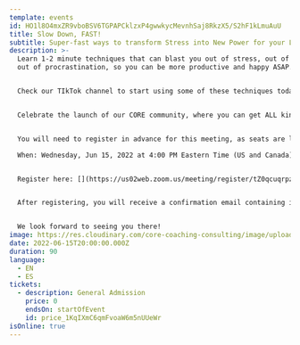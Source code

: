 ```yaml
---
template: events
id: HO1l8O4mxZR9vboBSV6TGPAPCklzxP4gwwkycMevnhSaj8RkzX5/S2hF1kLmuAuU
title: Slow Down, FAST!
subtitle: Super-fast ways to transform Stress into New Power for your Life & Work
description: >-
  Learn 1-2 minute techniques that can blast you out of stress, out of anxiety,
  out of procrastination, so you can be more productive and happy ASAP.


  Check our TIkTok channel to start using some of these techniques today. 


  Celebrate the launch of our CORE community, where you can get ALL kinds of free stuff that will make your life a whole lot easier.


  You will need to register in advance for this meeting, as seats are limited:

  When: Wednesday, Jun 15, 2022 at 4:00 PM Eastern Time (US and Canada) 


  Register here: [](https://us02web.zoom.us/meeting/register/tZ0qcuqrpzspEtGHynOrgRfp6HyUNY8GjZZw) <https://us02web.zoom.us/meeting/register/tZ0qcuqrpzspEtGHynOrgRfp6HyUNY8GjZZw>


  After registering, you will receive a confirmation email containing information about joining the meeting. 


  We look forward to seeing you there!
image: https://res.cloudinary.com/core-coaching-consulting/image/upload/v1648312183/really_fast_ways_to_slow_down_fafekb.jpg
date: 2022-06-15T20:00:00.000Z
duration: 90
language:
  - EN
  - ES
tickets:
  - description: General Admission
    price: 0
    endsOn: startOfEvent
    id: price_1KqIXmC6qmFvoaW6m5nUUeWr
isOnline: true
---
```

